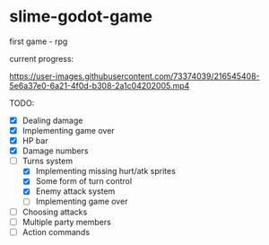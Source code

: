 # slime-godot-game
first game - rpg

current progress:

https://user-images.githubusercontent.com/73374039/216545408-5e6a37e0-6a21-4f0d-b308-2a1c04202005.mp4



TODO:
- [x] Dealing damage
- [x] Implementing game over
- [x] HP bar
- [x] Damage numbers
- [ ] Turns system
	- [x] Implementing missing hurt/atk sprites
	- [x] Some form of turn control
	- [x] Enemy attack system
    - [ ] Implementing game over
- [ ] Choosing attacks
- [ ] Multiple party members
- [ ] Action commands

